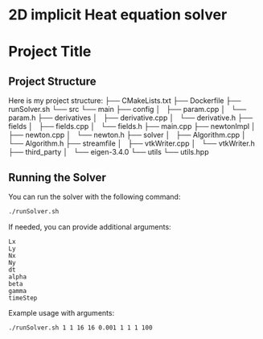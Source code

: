 # 2D implicit Heat equation solver 



# Project Title

## Project Structure

Here is my project structure:
├── CMakeLists.txt
├── Dockerfile
├── runSolver.sh
└── src
    └── main
        ├── config
        │   ├── param.cpp
        │   └── param.h
        ├── derivatives
        │   ├── derivative.cpp
        │   └── derivative.h
        ├── fields
        │   ├── fields.cpp
        │   └── fields.h
        ├── main.cpp
        ├── newtonImpl
        │   ├── newton.cpp
        │   └── newton.h
        ├── solver
        │   ├── Algorithm.cpp
        │   └── Algorithm.h
        ├── streamfile
        │   ├── vtkWriter.cpp
        │   └── vtkWriter.h
        ├── third_party
        │   └── eigen-3.4.0
        └── utils
            └── utils.hpp


## Running the Solver

You can run the solver with the following command:

```sh
./runSolver.sh
```

If needed, you can provide additional arguments:

    Lx
    Ly
    Nx
    Ny
    dt
    alpha
    beta
    gamma
    timeStep

Example usage with arguments:
```
./runSolver.sh 1 1 16 16 0.001 1 1 1 100
```